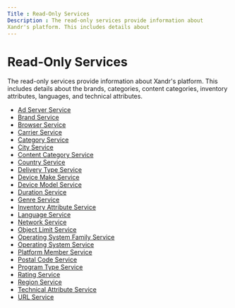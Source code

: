 ```yaml
---
Title : Read-Only Services
Description : The read-only services provide information about
Xandr's platform. This includes details about
---
```



# Read-Only Services



The read-only services provide information about
Xandr's platform. This includes details about
the brands, categories, content categories, inventory attributes,
languages, and technical attributes. 

- <a
  href="https://docs.xandr.com/bundle/xandr-bidders/page/ad-server-service.html"
  class="xref" target="_blank">Ad Server Service</a>
- <a
  href="https://docs.xandr.com/bundle/xandr-bidders/page/brand-service.html"
  class="xref" target="_blank">Brand Service</a>
- <a
  href="https://docs.xandr.com/bundle/xandr-bidders/page/browser-service.html"
  class="xref" target="_blank">Browser Service</a>
- <a
  href="https://docs.xandr.com/bundle/xandr-bidders/page/carrier-service.html"
  class="xref" target="_blank">Carrier Service</a>
- <a
  href="https://docs.xandr.com/bundle/xandr-bidders/page/category-service.html"
  class="xref" target="_blank">Category Service</a>
- <a
  href="https://docs.xandr.com/bundle/xandr-bidders/page/city-service.html"
  class="xref" target="_blank">City Service</a>
- <a
  href="https://docs.xandr.com/bundle/xandr-bidders/page/content-category-service.html"
  class="xref" target="_blank">Content Category Service</a>
- <a
  href="https://docs.xandr.com/bundle/xandr-bidders/page/country-service.html"
  class="xref" target="_blank">Country Service</a>
- <a
  href="https://docs.xandr.com/bundle/xandr-bidders/page/delivery-type-service.html"
  class="xref" target="_blank">Delivery Type Service</a>
- <a
  href="https://docs.xandr.com/bundle/xandr-bidders/page/device-make-service.html"
  class="xref" target="_blank">Device Make Service</a>
- <a
  href="https://docs.xandr.com/bundle/xandr-bidders/page/device-model-service.html"
  class="xref" target="_blank">Device Model Service</a>
- <a
  href="https://docs.xandr.com/bundle/xandr-bidders/page/duration-service.html"
  class="xref" target="_blank">Duration Service</a>
- <a
  href="https://docs.xandr.com/bundle/xandr-bidders/page/genre-service.html"
  class="xref" target="_blank">Genre Service</a>
- <a
  href="https://docs.xandr.com/bundle/xandr-bidders/page/inventory-attribute-service.html"
  class="xref" target="_blank">Inventory Attribute Service</a>
- <a
  href="https://docs.xandr.com/bundle/xandr-bidders/page/language-service.html"
  class="xref" target="_blank">Language Service</a>
- <a
  href="https://docs.xandr.com/bundle/xandr-bidders/page/network-service.html"
  class="xref" target="_blank">Network Service</a>
- <a
  href="https://docs.xandr.com/bundle/xandr-bidders/page/object-limit-service.html"
  class="xref" target="_blank">Object Limit Service</a>
- <a
  href="https://docs.xandr.com/bundle/xandr-bidders/page/operating-system-family-service.html"
  class="xref" target="_blank">Operating System Family Service</a>
- <a
  href="https://docs.xandr.com/bundle/xandr-bidders/page/operating-system-service.html"
  class="xref" target="_blank">Operating System Service</a>
- <a
  href="https://docs.xandr.com/bundle/xandr-bidders/page/platform-member-service.html"
  class="xref" target="_blank">Platform Member Service</a>
- <a
  href="https://docs.xandr.com/bundle/xandr-bidders/page/postal-code-service.html"
  class="xref" target="_blank">Postal Code Service</a>
- <a
  href="https://docs.xandr.com/bundle/xandr-bidders/page/program-type-service.html"
  class="xref" target="_blank">Program Type Service</a>
- <a
  href="https://docs.xandr.com/bundle/xandr-bidders/page/rating-service.html"
  class="xref" target="_blank">Rating Service</a>
- <a
  href="https://docs.xandr.com/bundle/xandr-bidders/page/region-service.html"
  class="xref" target="_blank">Region Service</a>
- <a
  href="https://docs.xandr.com/bundle/xandr-bidders/page/technical-attribute-service.html"
  class="xref" target="_blank">Technical Attribute Service</a>
- <a
  href="https://docs.xandr.com/bundle/xandr-bidders/page/url-service.html"
  class="xref" target="_blank">URL Service</a>




